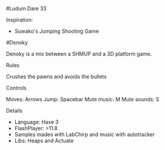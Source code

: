 #Ludum Dare 33

Inspiration:
- Suwako's Jumping Shooting Game

#Denoky

Denoky is a mix between a SHMUP and a 3D platform game.


Rules

Crushes the pawns and avoids the bullets


Controls

Moves:  Arrows
Jump:  Spacebar
Mute music:  M
Mute sounds:  S


Details

* Language: Haxe 3
* FlashPlayer: >11.8
* Samples mades with LabChirp and music with autotracker
* Libs: Heaps and Actuate
